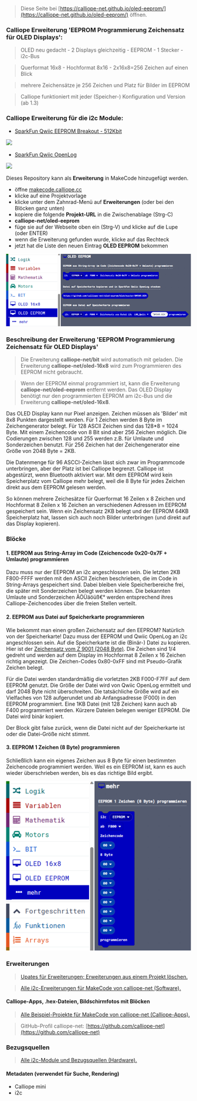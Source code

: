 
> Diese Seite bei [https://calliope-net.github.io/oled-eeprom/](https://calliope-net.github.io/oled-eeprom/) öffnen.

### Calliope Erweiterung 'EEPROM Programmierung Zeichensatz für OLED Displays':

> OLED neu gedacht - 2 Displays gleichzeitig - EEPROM - 1 Stecker - i2c-Bus

> Querformat 16x8 - Hochformat 8x16 - 2x16x8=256 Zeichen auf einen Blick

> mehrere Zeichensätze je 256 Zeichen und Platz für Bilder im EEPROM

> Calliope funktioniert mit jeder (Speicher-) Konfiguration und Version (ab 1.3)

### Calliope Erweiterung für die i2c Module:

* [SparkFun Qwiic EEPROM Breakout - 512Kbit](https://www.sparkfun.com/products/18355)

![](https://cdn.sparkfun.com//assets/parts/1/7/7/0/1/18355-SparkFun_Qwiic_EEPROM_Breakout_-_512Kbit-01.jpg)

* [SparkFun Qwiic OpenLog](https://www.sparkfun.com/products/15164)

![](https://cdn.sparkfun.com//assets/parts/1/3/5/5/4/15164-SparkFun_Qwiic_OpenLog-01.jpg)

Dieses Repository kann als **Erweiterung** in MakeCode hinzugefügt werden.

* öffne [makecode.calliope.cc](https://makecode.calliope.cc)
* klicke auf eine Projektvorlage
* klicke unter dem Zahnrad-Menü auf **Erweiterungen** (oder bei den Blöcken ganz unten)
* kopiere die folgende **Projekt-URL** in die Zwischenablage (Strg-C)
* **calliope-net/oled-eeprom**
* füge sie auf der Webseite oben ein (Strg-V) und klicke auf die Lupe (oder ENTER)
* wenn die Erweiterung gefunden wurde, klicke auf das Rechteck
* jetzt hat die Liste den neuen Eintrag **OLED EEPROM** bekommen

![](blocks.png)

### Beschreibung der Erweiterung 'EEPROM Programmierung Zeichensatz für OLED Displays'

> Die Erweiterung **calliope-net/bit** wird automatisch mit geladen.
> Die Erweiterung **calliope-net/oled-16x8** wird zum Programmieren des EEPROM nicht gebraucht.

> Wenn der EEPROM einmal programmiert ist, kann die Erweiterung **calliope-net/oled-eeprom** entfernt werden.
> Das OLED Display benötigt nur den programmierten EEPROM am i2c-Bus und die Erweiterung **calliope-net/oled-16x8**.

Das OLED Display kann nur Pixel anzeigen. Zeichen müssen als 'Bilder' mit 8x8 Punkten dargestellt werden.
Für 1 Zeichen werden 8 Byte im Zeichengenerator belegt. Für 128 ASCII Zeichen sind das 128*8 = 1024 Byte.
Mit einem Zeichencode von 8 Bit sind aber 256 Zeichen möglich. Die Codierungen zwischen 128 und 255 werden 
z.B. für Umlaute und Sonderzeichen benutzt. Für 256 Zeichen hat der Zeichengenerator eine Größe von 2048 Byte = 2KB.

Die Datenmenge für 96 ASCCI-Zeichen lässt sich zwar im Programmcode unterbringen, aber der Platz ist bei Calliope begrenzt.
Calliope ist abgestürzt, wenn Bluetooth aktiviert war. Mit dem EEPROM wird kein Speicherplatz vom Calliope mehr 
belegt, weil die 8 Byte für jedes Zeichen direkt aus dem EEPROM gelesen werden.

So können mehrere Zeichesätze für Querformat 16 Zeilen x 8 Zeichen und Hochformat 8 Zeilen x 16 Zeichen 
an verschiedenen Adressen im EEPROM gespeichert sein. Wenn ein Zeichensatz 2KB belegt und der EEPROM 64KB
Speicherplatz hat, lassen sich auch noch Bilder unterbringen (und direkt auf das Display kopieren).

### Blöcke

#### 1. EEPROM aus String-Array im Code (Zeichencode 0x20-0x7F + Umlaute) programmieren

Dazu muss nur der EEPROM an i2c angeschlossen sein. Die letzten 2KB F800-FFFF werden mit den ASCII Zeichen beschrieben,
die im Code in String-Arrays gespeichert sind. Dabei bleiben viele Speicherbereiche frei, die später mit Sonderzeichen
belegt werden können. Die bekannten Umlaute und Sonderzeichen ÄÖÜäöüß€° werden entsprechend ihres Calliope-Zeichencodes
über die freien Stellen verteilt.

#### 2. EEPROM aus Datei auf Speicherkarte programmieren

Wie bekommt man einen großen Zeichensatz auf den EEPROM? Natürlich von der Speicherkarte!
Dazu muss der EEPROM und Qwiic OpenLog an i2c angeschlossen sein. Auf die Speicherkarte ist die (Binär-) Datei
zu kopieren. Hier ist der [Zeichensatz vom Z 9001 (2048 Byte)](BM505.BIN). Die Zeichen sind 1/4 gedreht und werden 
auf dem Display im Hochformat 8 Zeilen x 16 Zeichen richtig angezeigt. Die Zeichen-Codes 0x80-0xFF sind mit
Pseudo-Grafik Zeichen belegt.

Für die Datei werden standardmäßig die vorletzten 2KB F000-F7FF auf dem EEPROM genutzt. Die Größe der Datei wird
von Qwiic OpenLog ermittelt und darf 2048 Byte nicht überschreiten. Die tatsächliche Größe wird auf ein Vielfaches
von 128 aufgerundet und ab Anfangsadresse (F000) in den EEPROM programmiert. Eine 1KB Datei (mit 128 Zeichen)
kann auch ab F400 programmiert werden. Kürzere Dateien belegen weniger EEPROM. Die Datei wird binär kopiert.

Der Block gibt false zurück, wenn die Datei nicht auf der Speicherkarte ist oder die Datei-Größe nicht stimmt.

#### 3. EEPROM 1 Zeichen (8 Byte) programmieren

Schließlich kann ein eigenes Zeichen aus 8 Byte für einen bestimmten Zeichencode programmiert werden.
Weil es ein EEPROM ist, kann es auch wieder überschrieben werden, bis es das richtige Bild ergibt.

![](blocks-advanced.png)

### Erweiterungen

> [Upates für Erweiterungen; Erweiterungen aus einem Projekt löschen.](https://calliope-net.github.io/i2c-test#updates)

> [Alle i2c-Erweiterungen für MakeCode von calliope-net (Software).](https://calliope-net.github.io/i2c-test#erweiterungen)

#### Calliope-Apps, .hex-Dateien, Bildschirmfotos mit Blöcken

> [Alle Beispiel-Projekte für MakeCode von calliope-net (Calliope-Apps).](https://calliope-net.github.io/i2c-test#programmierbeispiele)

> GitHub-Profil calliope-net: [https://github.com/calliope-net](https://github.com/calliope-net)

### Bezugsquellen

> [Alle i2c-Module und Bezugsquellen (Hardware).](https://calliope-net.github.io/i2c-test#bezugsquellen)

#### Metadaten (verwendet für Suche, Rendering)

* Calliope mini
* i2c
